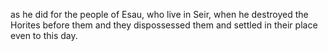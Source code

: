 as he did for the people of Esau, who live in Seir, when he destroyed the Horites before them and they dispossessed them and settled in their place even to this day.

